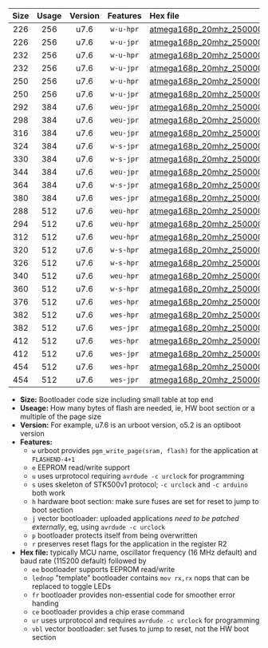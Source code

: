 |Size|Usage|Version|Features|Hex file|
|:-:|:-:|:-:|:-:|:--|
|226|256|u7.6|`w-u-hpr`|[atmega168p_20mhz_250000bps_ur.hex](https://raw.githubusercontent.com/stefanrueger/urboot/main//atmega168p_20mhz_250000bps_ur.hex)|
|226|256|u7.6|`w-u-jpr`|[atmega168p_20mhz_250000bps_ur_vbl.hex](https://raw.githubusercontent.com/stefanrueger/urboot/main//atmega168p_20mhz_250000bps_ur_vbl.hex)|
|232|256|u7.6|`w-u-hpr`|[atmega168p_20mhz_250000bps_lednop_ur.hex](https://raw.githubusercontent.com/stefanrueger/urboot/main//atmega168p_20mhz_250000bps_lednop_ur.hex)|
|232|256|u7.6|`w-u-jpr`|[atmega168p_20mhz_250000bps_lednop_ur_vbl.hex](https://raw.githubusercontent.com/stefanrueger/urboot/main//atmega168p_20mhz_250000bps_lednop_ur_vbl.hex)|
|250|256|u7.6|`w-u-hpr`|[atmega168p_20mhz_250000bps_lednop_fr_ur.hex](https://raw.githubusercontent.com/stefanrueger/urboot/main//atmega168p_20mhz_250000bps_lednop_fr_ur.hex)|
|250|256|u7.6|`w-u-jpr`|[atmega168p_20mhz_250000bps_lednop_fr_ur_vbl.hex](https://raw.githubusercontent.com/stefanrueger/urboot/main//atmega168p_20mhz_250000bps_lednop_fr_ur_vbl.hex)|
|292|384|u7.6|`weu-jpr`|[atmega168p_20mhz_250000bps_ee_ur_vbl.hex](https://raw.githubusercontent.com/stefanrueger/urboot/main//atmega168p_20mhz_250000bps_ee_ur_vbl.hex)|
|298|384|u7.6|`weu-jpr`|[atmega168p_20mhz_250000bps_ee_lednop_ur_vbl.hex](https://raw.githubusercontent.com/stefanrueger/urboot/main//atmega168p_20mhz_250000bps_ee_lednop_ur_vbl.hex)|
|316|384|u7.6|`weu-jpr`|[atmega168p_20mhz_250000bps_ee_lednop_fr_ur_vbl.hex](https://raw.githubusercontent.com/stefanrueger/urboot/main//atmega168p_20mhz_250000bps_ee_lednop_fr_ur_vbl.hex)|
|324|384|u7.6|`w-s-jpr`|[atmega168p_20mhz_250000bps_vbl.hex](https://raw.githubusercontent.com/stefanrueger/urboot/main//atmega168p_20mhz_250000bps_vbl.hex)|
|330|384|u7.6|`w-s-jpr`|[atmega168p_20mhz_250000bps_lednop_vbl.hex](https://raw.githubusercontent.com/stefanrueger/urboot/main//atmega168p_20mhz_250000bps_lednop_vbl.hex)|
|344|384|u7.6|`weu-jpr`|[atmega168p_20mhz_250000bps_ee_lednop_fr_ce_ur_vbl.hex](https://raw.githubusercontent.com/stefanrueger/urboot/main//atmega168p_20mhz_250000bps_ee_lednop_fr_ce_ur_vbl.hex)|
|364|384|u7.6|`w-s-jpr`|[atmega168p_20mhz_250000bps_lednop_fr_vbl.hex](https://raw.githubusercontent.com/stefanrueger/urboot/main//atmega168p_20mhz_250000bps_lednop_fr_vbl.hex)|
|380|384|u7.6|`wes-jpr`|[atmega168p_20mhz_250000bps_ee_vbl.hex](https://raw.githubusercontent.com/stefanrueger/urboot/main//atmega168p_20mhz_250000bps_ee_vbl.hex)|
|288|512|u7.6|`weu-hpr`|[atmega168p_20mhz_250000bps_ee_ur.hex](https://raw.githubusercontent.com/stefanrueger/urboot/main//atmega168p_20mhz_250000bps_ee_ur.hex)|
|294|512|u7.6|`weu-hpr`|[atmega168p_20mhz_250000bps_ee_lednop_ur.hex](https://raw.githubusercontent.com/stefanrueger/urboot/main//atmega168p_20mhz_250000bps_ee_lednop_ur.hex)|
|312|512|u7.6|`weu-hpr`|[atmega168p_20mhz_250000bps_ee_lednop_fr_ur.hex](https://raw.githubusercontent.com/stefanrueger/urboot/main//atmega168p_20mhz_250000bps_ee_lednop_fr_ur.hex)|
|320|512|u7.6|`w-s-hpr`|[atmega168p_20mhz_250000bps.hex](https://raw.githubusercontent.com/stefanrueger/urboot/main//atmega168p_20mhz_250000bps.hex)|
|326|512|u7.6|`w-s-hpr`|[atmega168p_20mhz_250000bps_lednop.hex](https://raw.githubusercontent.com/stefanrueger/urboot/main//atmega168p_20mhz_250000bps_lednop.hex)|
|340|512|u7.6|`weu-hpr`|[atmega168p_20mhz_250000bps_ee_lednop_fr_ce_ur.hex](https://raw.githubusercontent.com/stefanrueger/urboot/main//atmega168p_20mhz_250000bps_ee_lednop_fr_ce_ur.hex)|
|360|512|u7.6|`w-s-hpr`|[atmega168p_20mhz_250000bps_lednop_fr.hex](https://raw.githubusercontent.com/stefanrueger/urboot/main//atmega168p_20mhz_250000bps_lednop_fr.hex)|
|376|512|u7.6|`wes-hpr`|[atmega168p_20mhz_250000bps_ee.hex](https://raw.githubusercontent.com/stefanrueger/urboot/main//atmega168p_20mhz_250000bps_ee.hex)|
|382|512|u7.6|`wes-hpr`|[atmega168p_20mhz_250000bps_ee_lednop.hex](https://raw.githubusercontent.com/stefanrueger/urboot/main//atmega168p_20mhz_250000bps_ee_lednop.hex)|
|382|512|u7.6|`wes-jpr`|[atmega168p_20mhz_250000bps_ee_lednop_vbl.hex](https://raw.githubusercontent.com/stefanrueger/urboot/main//atmega168p_20mhz_250000bps_ee_lednop_vbl.hex)|
|412|512|u7.6|`wes-hpr`|[atmega168p_20mhz_250000bps_ee_lednop_fr.hex](https://raw.githubusercontent.com/stefanrueger/urboot/main//atmega168p_20mhz_250000bps_ee_lednop_fr.hex)|
|412|512|u7.6|`wes-jpr`|[atmega168p_20mhz_250000bps_ee_lednop_fr_vbl.hex](https://raw.githubusercontent.com/stefanrueger/urboot/main//atmega168p_20mhz_250000bps_ee_lednop_fr_vbl.hex)|
|454|512|u7.6|`wes-hpr`|[atmega168p_20mhz_250000bps_ee_lednop_fr_ce.hex](https://raw.githubusercontent.com/stefanrueger/urboot/main//atmega168p_20mhz_250000bps_ee_lednop_fr_ce.hex)|
|454|512|u7.6|`wes-jpr`|[atmega168p_20mhz_250000bps_ee_lednop_fr_ce_vbl.hex](https://raw.githubusercontent.com/stefanrueger/urboot/main//atmega168p_20mhz_250000bps_ee_lednop_fr_ce_vbl.hex)|

- **Size:** Bootloader code size including small table at top end
- **Useage:** How many bytes of flash are needed, ie, HW boot section or a multiple of the page size
- **Version:** For example, u7.6 is an urboot version, o5.2 is an optiboot version
- **Features:**
  + `w` urboot provides `pgm_write_page(sram, flash)` for the application at `FLASHEND-4+1`
  + `e` EEPROM read/write support
  + `u` uses urprotocol requiring `avrdude -c urclock` for programming
  + `s` uses skeleton of STK500v1 protocol; `-c urclock` and `-c arduino` both work
  + `h` hardware boot section: make sure fuses are set for reset to jump to boot section
  + `j` vector bootloader: uploaded applications *need to be patched externally*, eg, using `avrdude -c urclock`
  + `p` bootloader protects itself from being overwritten
  + `r` preserves reset flags for the application in the register R2
- **Hex file:** typically MCU name, oscillator frequency (16 MHz default) and baud rate (115200 default) followed by
  + `ee` bootloader supports EEPROM read/write
  + `lednop` "template" bootloader contains `mov rx,rx` nops that can be replaced to toggle LEDs
  + `fr` bootloader provides non-essential code for smoother error handing
  + `ce` bootloader provides a chip erase command
  + `ur` uses urprotocol and requires `avrdude -c urclock` for programming
  + `vbl` vector bootloader: set fuses to jump to reset, not the HW boot section

